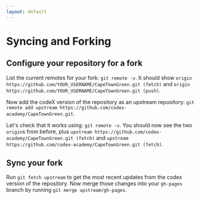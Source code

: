 ```yaml
---
layout: default
---
```


# Syncing and Forking

## Configure your repository for a fork

List the current remotes for your fork: `git remote -v`. It should show `origin  https://github.com/YOUR_USERNAME/CapeTownGreen.git (fetch)` and `origin  https://github.com/YOUR_USERNAME/CapeTownGreen.git (push)`.

Now add the codeX version of the repository as an upstream repository: `git remote add upstream https://github.com/codex-academy/CapeTownGreen.git`.

Let's check that it works using: `git remote -v`. You should now see the two `origin`s from before, plus `upstream https://github.com/codex-academy/CapeTownGreen.git (fetch)` and `upstream https://github.com/codex-academy/CapeTownGreen.git (fetch)`.

## Sync your fork

Run `git fetch upstream` to get the most recent updates from the codex version of the repository. Now merge those changes into your `gh-pages` branch by running `git merge upstream/gh-pages`.
